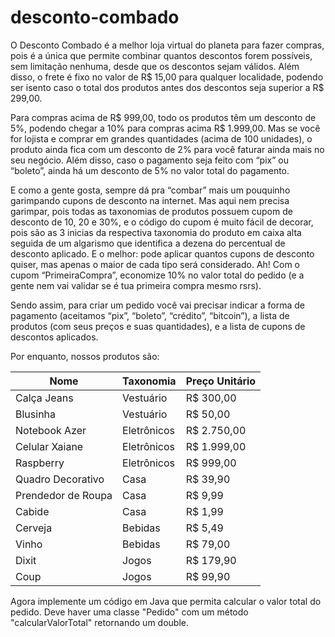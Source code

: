 # desconto-combado

O Desconto Combado é a melhor loja virtual do planeta para fazer compras, pois é a única que permite combinar quantos descontos forem possíveis, sem limitação nenhuma, desde que os descontos sejam válidos. Além disso, o frete é fixo no valor de R$ 15,00 para qualquer localidade, podendo ser isento caso o total dos produtos antes dos descontos seja superior a R$ 299,00.

Para compras acima de R$ 999,00, todo os produtos têm um desconto de 5%, podendo chegar a 10% para compras acima R$ 1.999,00. Mas se você for lojista e comprar em grandes quantidades (acima de 100 unidades), o produto ainda fica com um desconto de 2% para você faturar ainda mais no seu negócio. Além disso, caso o pagamento seja feito com “pix” ou “boleto”, ainda há um desconto de 5% no valor total do pagamento.

E como a gente gosta, sempre dá pra “combar” mais um pouquinho garimpando cupons de desconto na internet. Mas aqui nem precisa garimpar, pois todas as taxonomias de produtos possuem cupom de desconto de 10, 20 e 30%, e o código do cupom é muito fácil de decorar, pois são as 3 inicias da respectiva taxonomia do produto em caixa alta seguida de um algarismo que identifica a dezena do percentual de desconto aplicado. E o melhor: pode aplicar quantos cupons de desconto quiser, mas apenas o maior de cada tipo será considerado. Ah! Com o cupom “PrimeiraCompra”, economize 10% no valor total do pedido (e a gente nem vai validar se é tua primeira compra mesmo rsrs).

Sendo assim, para criar um pedido você vai precisar indicar a forma de pagamento (aceitamos “pix”, “boleto”, “crédito”, “bitcoin”), a lista de produtos (com seus preços e suas quantidades), e a lista de cupons de descontos aplicados.

Por enquanto, nossos produtos são:

| Nome | Taxonomia | Preço Unitário |
| --- | --- | --- |
| Calça Jeans | Vestuário | R$ 300,00 |
| Blusinha | Vestuário | R$ 50,00 |
| Notebook Azer | Eletrônicos | R$ 2.750,00 |
| Celular Xaiane | Eletrônicos | R$ 1.999,00 |
| Raspberry | Eletrônicos | R$ 999,00 |
| Quadro Decorativo | Casa | R$ 39,90 |
| Prendedor de Roupa | Casa | R$ 9,99 |
| Cabide | Casa | R$ 1,99 |
| Cerveja | Bebidas | R$ 5,49 |
| Vinho | Bebidas | R$ 79,00 |
| Dixit | Jogos | R$ 179,90 |
| Coup | Jogos | R$ 99,90 |

Agora implemente um código em Java que permita calcular o valor total do pedido. Deve haver uma classe "Pedido" com um método "calcularValorTotal" retornando um double.